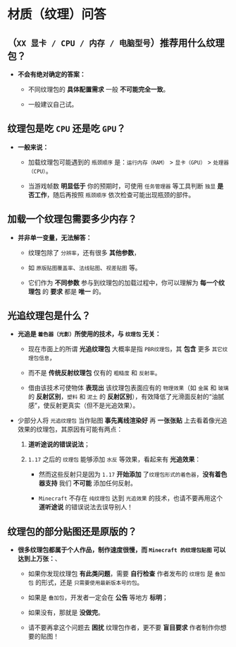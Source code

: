 # 材质（纹理）问答

## （`XX 显卡 / CPU / 内存 / 电脑型号`）推荐用什么纹理包？

- **不会有绝对确定的答案：**

  - 不同纹理包的 **具体配置需求** 一般 **不可能完全一致**。
  
  - 一般建议自己试。

## 纹理包是吃 `CPU` 还是吃 `GPU`？

- **一般来说：**

  - 加载纹理包可能遇到的 `瓶颈顺序` 是：`运行内存（RAM）` > `显卡（GPU）` > `处理器（CPU）`。
  
  - 当游戏帧数 **明显低于** 你的预期时，可使用 `任务管理器` 等工具判断 `独显` **是否工作**，随后再按照 `瓶颈顺序` 依次检查可能出现瓶颈的部件。

## 加载一个纹理包需要多少内存？

- **并非单一变量，无法解答：**

  - 纹理包除了 `分辨率`，还有很多 **其他参数**，
  
  - 如 `原版贴图覆盖率`、`法线贴图`、`视差贴图` 等。
  
  - 它们作为 **不同参数** 参与到纹理包的加载过程中，你可以理解为 **每一个纹理包** 的 **要求** 都是 **唯一** 的。

## 光追纹理包是什么？

- **光追是 `着色器（光影）`所使用的技术，与 `纹理包` 无关：**

  - 现在市面上的所谓 **光追纹理包** 大概率是指 `PBR纹理包`，其 **包含** 更多 `其它纹理包信息`，
  
  - 而不是 **传统反射纹理包** 仅有的 `粗糙度` 和 `反射率`。
  
  - 借由该技术可使物体 **表现出** 该纹理包表面应有的 `物理效果`（如 `金属` 和 `玻璃` 的 **反射区别**，`塑料` 和 `泥土` 的 **反射区别**），有效降低了光滑面反射的“油腻感”，使反射更真实（但不是光追效果）。

- 少部分人将 `光追纹理包` 当作贴图 **事先离线渲染好** 再 **一张张贴** 上去看着像光追效果的纹理包，其原因有可能有两点：

    1. **道听途说的错误说法**；
  
    2. `1.17` 之后的 `纹理包` 能够添加 `水反` 等效果，看起来有 **光追效果**：
  
        - 然而这些反射只是因为 `1.17` **开始添加** 了`纹理包形式的着色器`，**没有着色器支持** 我们 **不可能** 添加任何反射。

        - `Minecraft` 不存在 `纯纹理包` 达到 `光追效果` 的技术，也请不要再用这个 **道听途说** 的错误说法去误导别人！

## 纹理包的部分贴图还是原版的？

- **很多纹理包都属于个人作品，制作速度很慢，而 `Minecraft 的纹理包贴图` 可以达到上万张：**、

  - 如果你发现纹理包 **有此类问题**，需要 **自行检查** 作者发布的 `纹理包` 是 `叠加包` 的形式，还是 `只需要使用最新版本号的包`。
  
  - 如果是 `叠加包`，开发者一定会在 **公告** 等地方 **标明**；
  
  - 如果没有，那就是 **没做完**。
  
  - 请不要再拿这个问题去 **困扰** 纹理包作者，更不要 **盲目要求** 作者制作你想要的贴图！
